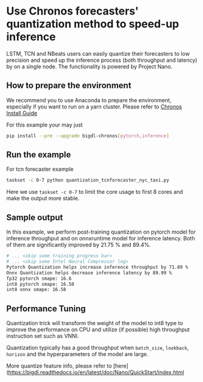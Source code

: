 # Use Chronos forecasters' quantization method to speed-up inference
LSTM, TCN and NBeats users can easily quantize their forecasters to low precision and speed up the inference process (both throughput and latency) by on a single node. The functionality is powered by Project Nano.

## How to prepare the environment
We recommend you to use Anaconda to prepare the environment, especially if you want to run on a yarn cluster.
Please refer to [Chronos Install Guide](https://bigdl.readthedocs.io/en/latest/doc/Chronos/Overview/install.html)

For this example your may just
```bash
pip install --pre --upgrade bigdl-chronos[pytorch,inference]
```

## Run the example
For tcn forecaster example
```bash
taskset -c 0-7 python quantization_tcnforecaster_nyc_taxi.py
```

Here we use `taskset -c 0-7` to limit the core usage to first 8 cores and make the output more stable.

## Sample output
In this example, we perform post-training quantization on pytorch model for inference throughput and on onnxruntime model for inference latency. Both of them are significantly improved by 21.75 % and 89.4%.
```bash
# ... <skip some training progress bar>
# ... <skip some Intel Neural Compressor log>
Pytorch Quantization helps increase inference throughput by 71.89 %
Onnx Quantization helps decrease inference latency by 89.99 %
fp32 pytorch smape: 16.6
int8 pytorch smape: 16.58
int8 onnx smape: 16.58
```

## Performance Tuning
Quantization trick will transform the weight of the model to int8 type to improve the performance on CPU and utilize (if possible) high throughput instruction set such as VNNI.

Quantization typically has a good throughput when `batch_size`, `lookback`, `horizon` and the hyperparameters of the model are large.

More quantize feature info, please refer to [here](https://bigdl.readthedocs.io/en/latest/doc/Nano/QuickStart/index.html